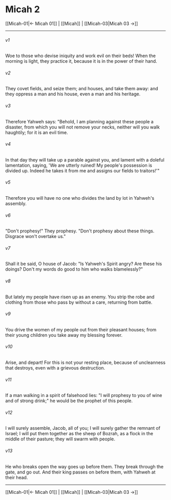 # Micah 2

[[Micah-01|← Micah 01]] | [[Micah]] | [[Micah-03|Micah 03 →]]
***



###### v1 
Woe to those who devise iniquity and work evil on their beds! When the morning is light, they practice it, because it is in the power of their hand. 

###### v2 
They covet fields, and seize them; and houses, and take them away: and they oppress a man and his house, even a man and his heritage. 

###### v3 
Therefore Yahweh says: "Behold, I am planning against these people a disaster, from which you will not remove your necks, neither will you walk haughtily; for it is an evil time. 

###### v4 
In that day they will take up a parable against you, and lament with a doleful lamentation, saying, 'We are utterly ruined! My people's possession is divided up. Indeed he takes it from me and assigns our fields to traitors!'" 

###### v5 
Therefore you will have no one who divides the land by lot in Yahweh's assembly. 

###### v6 
"Don't prophesy!" They prophesy. "Don't prophesy about these things. Disgrace won't overtake us." 

###### v7 
Shall it be said, O house of Jacob: "Is Yahweh's Spirit angry? Are these his doings? Don't my words do good to him who walks blamelessly?" 

###### v8 
But lately my people have risen up as an enemy. You strip the robe and clothing from those who pass by without a care, returning from battle. 

###### v9 
You drive the women of my people out from their pleasant houses; from their young children you take away my blessing forever. 

###### v10 
Arise, and depart! For this is not your resting place, because of uncleanness that destroys, even with a grievous destruction. 

###### v11 
If a man walking in a spirit of falsehood lies: "I will prophesy to you of wine and of strong drink;" he would be the prophet of this people. 

###### v12 
I will surely assemble, Jacob, all of you; I will surely gather the remnant of Israel; I will put them together as the sheep of Bozrah, as a flock in the middle of their pasture; they will swarm with people. 

###### v13 
He who breaks open the way goes up before them. They break through the gate, and go out. And their king passes on before them, with Yahweh at their head.

***
[[Micah-01|← Micah 01]] | [[Micah]] | [[Micah-03|Micah 03 →]]
